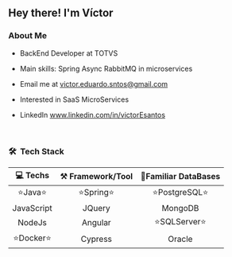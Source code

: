 <h2>Hey there! I'm Víctor</h2>

### About Me

*   BackEnd Developer at TOTVS

*   Main skills: Spring Async RabbitMQ in microservices

*   Email me at victor.eduardo.sntos@gmail.com

*   Interested in SaaS MicroServices

* LinkedIn www.linkedin.com/in/victorEsantos

<br>

<h3>🛠 &nbsp;Tech Stack</h3>

💻 Techs  | ⚒️ Framework/Tool  |  💾Familiar DataBases
:------------:|:---------------:|:-----------------------:
⭐Java⭐     |   ⭐Spring⭐   |   ⭐PostgreSQL⭐
JavaScript    |    JQuery       |   MongoDB
NodeJs        |    Angular      |  ⭐SQLServer⭐
⭐Docker⭐   |    Cypress      |   Oracle

